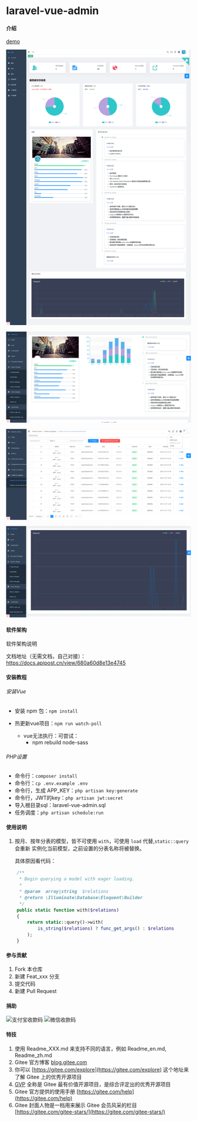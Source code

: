 # laravel-vue-admin

#### 介绍

[demo](http://laravel-vue-admin.cnpscy.com/admin)

![首页](public/demo/home.png)

![版本历史记录](public/demo/版本历史记录.png)

![西班牙语](public/demo/西班牙语.png)

![请求日志统计](public/demo/请求日志统计.png)

#### 软件架构
软件架构说明

文档地址（无需文档，自己对接）：https://docs.apipost.cn/view/680a60d8e13e4745

#### 安装教程

###### 安装Vue
* 安装 npm 包：`npm install`
* 热更新vue项目：`npm run watch-poll`

    - vue无法执行：可尝试：
        - npm rebuild node-sass
    
###### PHP设置
* 命令行：`composer install`
* 命令行：`cp .env.example .env`
* 命令行，生成 APP_KEY：`php artisan key:generate`
* 命令行，JWT的key：`php artisan jwt:secret`
* 导入根目录sql：laravel-vue-admin.sql
* 任务调度：`php artisan schedule:run`

#### 使用说明

1.  按月、按年分表的模型，皆不可使用 `with`，可使用 `load` 代替,`static::query` 会重新 实例化当前模型，之前设置的分表名称将被替换。
    
    具体原因看代码：
```php
    /**
     * Begin querying a model with eager loading.
     *
     * @param  array|string  $relations
     * @return \Illuminate\Database\Eloquent\Builder
     */
    public static function with($relations)
    {
        return static::query()->with(
            is_string($relations) ? func_get_args() : $relations
        );
    }
```

#### 参与贡献

1.  Fork 本仓库
2.  新建 Feat_xxx 分支
3.  提交代码
4.  新建 Pull Request

#### 捐助

![支付宝收款码](https://images.gitee.com/uploads/images/2020/1112/091130_811b3a6c_790553.jpeg "alipay-400.jpg")
![微信收款码](https://images.gitee.com/uploads/images/2020/1112/091305_2592a352_790553.jpeg "wechat-400-width(1).jpg")


#### 特技

1.  使用 Readme\_XXX.md 来支持不同的语言，例如 Readme\_en.md, Readme\_zh.md
2.  Gitee 官方博客 [blog.gitee.com](https://blog.gitee.com)
3.  你可以 [https://gitee.com/explore](https://gitee.com/explore) 这个地址来了解 Gitee 上的优秀开源项目
4.  [GVP](https://gitee.com/gvp) 全称是 Gitee 最有价值开源项目，是综合评定出的优秀开源项目
5.  Gitee 官方提供的使用手册 [https://gitee.com/help](https://gitee.com/help)
6.  Gitee 封面人物是一档用来展示 Gitee 会员风采的栏目 [https://gitee.com/gitee-stars/](https://gitee.com/gitee-stars/)
